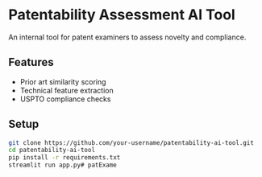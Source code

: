 # Patentability Assessment AI Tool

An internal tool for patent examiners to assess novelty and compliance.

## Features
- Prior art similarity scoring
- Technical feature extraction
- USPTO compliance checks

## Setup
```bash
git clone https://github.com/your-username/patentability-ai-tool.git
cd patentability-ai-tool
pip install -r requirements.txt
streamlit run app.py# patExame
